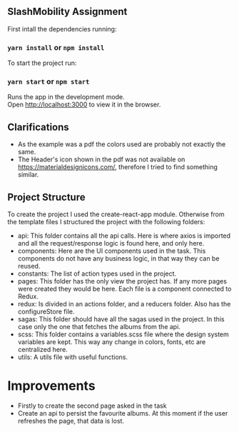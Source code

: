 ## SlashMobility Assignment

First intall the dependencies running:

### `yarn install` or `npm install`

To start the project run:

### `yarn start` or `npm start`

Runs the app in the development mode.\
Open [http://localhost:3000](http://localhost:3000) to view it in the browser.

## Clarifications

- As the example was a pdf the colors used are probably not exactly the same.
- The Header's icon shown in the pdf was not available on https://materialdesignicons.com/, therefore I tried to find something similar.

## Project Structure

To create the project I used the create-react-app module. Otherwise from the template files I structured the project with the following folders:

- api: This folder contains all the api calls. Here is where axios is imported and all the request/response logic is found here, and only here.
- components: Here are the UI components used in the task. This components do not have any business logic, in that way they can be reused.
- constants: The list of action types used in the project.
- pages: This folder has the only view the project has. If any more pages were created they would be here. Each file is a component connected to Redux.
- redux: Is divided in an actions folder, and a reducers folder. Also has the configureStore file.
- sagas: This folder should have all the sagas used in the project. In this case only the one that fetches the albums from the api.
- scss: This folder contains a variables.scss file where the design system variables are kept. This way any change in colors, fonts, etc are centralized here.
- utils: A utils file with useful functions.

# Improvements

- Firstly to create the second page asked in the task
- Create an api to persist the favourite albums. At this moment if the user refreshes the page, that data is lost.

